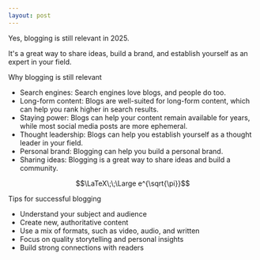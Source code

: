 ```yaml
---
layout: post
---
```


Yes, blogging is still relevant in 2025. 

It's a great way to share ideas, build a brand, and establish yourself as an expert in your field.


Why blogging is still relevant


* Search engines: Search engines love blogs, and people do too. 
* Long-form content: Blogs are well-suited for long-form content, which can help you rank higher in search results. 
* Staying power: Blogs can help your content remain available for years, while most social media posts are more ephemeral. 
* Thought leadership: Blogs can help you establish yourself as a thought leader in your field. 
* Personal brand: Blogging can help you build a personal brand. 
* Sharing ideas: Blogging is a great way to share ideas and build a community. 


$$\LaTeX\;\;\Large e^{\sqrt{\pi}}$$


Tips for successful blogging


* Understand your subject and audience
* Create new, authoritative content
* Use a mix of formats, such as video, audio, and written
* Focus on quality storytelling and personal insights
* Build strong connections with readers